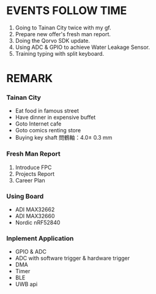 # EVENTS FOLLOW TIME
1. Going to Tainan City twice with my gf.
2. Prepare new offer's fresh man report.
3. Doing the Qorvo SDK update.
4. Using ADC & GPIO to achieve Water Leakage Sensor.
5. Training typing with split keyboard.

# REMARK
### Tainan City
- Eat food in famous street
- Have dinner in expensive buffet
- Goto Internet cafe 
- Goto comics renting store
- Buying key shaft 問鶴軸：4.0± 0.3 mm 

### Fresh Man Report
1. Introduce FPC
2. Projects Report
3. Career Plan

### Using Board
- ADI MAX32662
- ADI MAX32660
- Nordic nRF52840

### Inplement Application
- GPIO & ADC
- ADC with software trigger & hardware trigger
- DMA
- Timer
- BLE
- UWB api